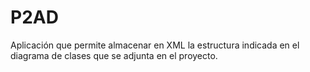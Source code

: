# P2AD
Aplicación que permite almacenar en XML la estructura indicada en el diagrama de clases que se adjunta en el proyecto.
